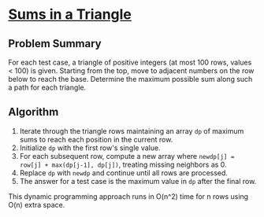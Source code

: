 # [Sums in a Triangle](https://www.spoj.com/problems/SUMTRIAN/)

## Problem Summary
For each test case, a triangle of positive integers (at most 100 rows, values < 100) is given. Starting from the top, move to adjacent numbers on the row below to reach the base. Determine the maximum possible sum along such a path for each triangle.

## Algorithm
1. Iterate through the triangle rows maintaining an array `dp` of maximum sums to reach each position in the current row.
2. Initialize `dp` with the first row's single value.
3. For each subsequent row, compute a new array where `newdp[j] = row[j] + max(dp[j-1], dp[j])`, treating missing neighbors as 0.
4. Replace `dp` with `newdp` and continue until all rows are processed.
5. The answer for a test case is the maximum value in `dp` after the final row.

This dynamic programming approach runs in O(n^2) time for n rows using O(n) extra space.
